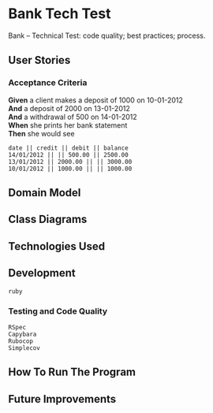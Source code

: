 # Bank Tech Test
Bank – Technical Test: code quality; best practices; process.

## User Stories

### Acceptance Criteria

**Given** a client makes a deposit of 1000 on 10-01-2012  
**And** a deposit of 2000 on 13-01-2012  
**And** a withdrawal of 500 on 14-01-2012  
**When** she prints her bank statement  
**Then** she would see

```
date || credit || debit || balance
14/01/2012 || || 500.00 || 2500.00
13/01/2012 || 2000.00 || || 3000.00
10/01/2012 || 1000.00 || || 1000.00
```

## Domain Model

## Class Diagrams

## Technologies Used

## Development

```
ruby
```

### Testing and Code Quality

```
RSpec
Capybara
Rubocop
Simplecov
```

## How To Run The Program

## Future Improvements
